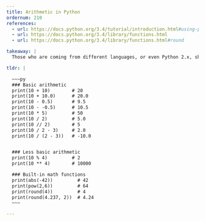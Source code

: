 ```yaml
---
title: Arithmetic in Python
ordernum: 210
references:
  - url: https://docs.python.org/3.4/tutorial/introduction.html#using-python-as-a-calculator
  - url: https://docs.python.org/3.4/library/functions.html
  - url: https://docs.python.org/3.4/library/functions.html#round

takeaway: |
  Those who are coming from different languages, or even Python 2.x, should be aware that __division__ always returns a `float`.

tldr: |

  ~~~py
  ### Basic arithmetic
  print(10 + 10)        # 20
  print(10 + 10.0)      # 20.0
  print(10 - 0.5)       # 9.5
  print(10 - -0.5)      # 10.5
  print(10 * 5)         # 50
  print(10 / 2)         # 5.0
  print(10 // 2)        # 5
  print(10 / 2 - 3)     # 2.0
  print(10 / (2 - 3))   # -10.0


  ### Less basic arithmetic
  print(10 % 4)         # 2
  print(10 ** 4)        # 10000

  ### Built-in math functions
  print(abs(-42))         # 42
  print(pow(2,6))         # 64
  print(round(4))         # 4
  print(round(4.237, 2))  # 4.24  
  ~~~

---
```




